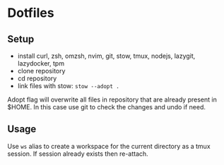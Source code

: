 # Dotfiles

## Setup

- install curl, zsh, omzsh, nvim, git, stow, tmux, nodejs, lazygit, lazydocker, tpm
- clone repository
- cd repository
- link files with stow: `stow --adopt .`

Adopt flag will overwrite all files in repository that are already present in $HOME. In this case use git to check the changes and undo if need.

## Usage

Use `ws` alias to create a workspace for the current directory as a tmux session. If session already exists then re-attach.
